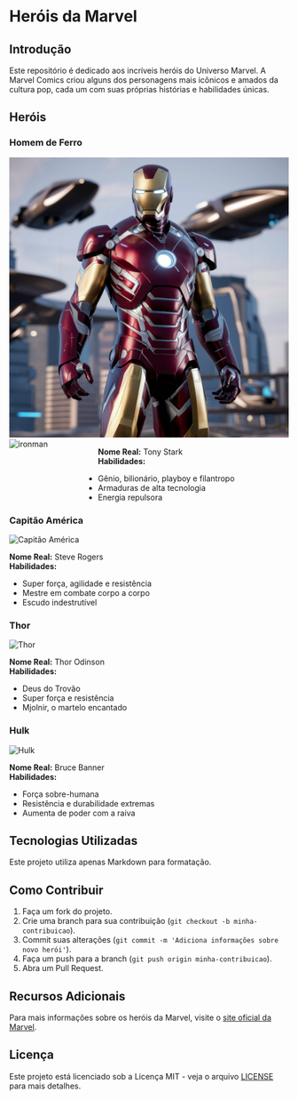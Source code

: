 # Heróis da Marvel

## Introdução

Este repositório é dedicado aos incríveis heróis do Universo Marvel. A Marvel Comics criou alguns dos personagens mais icônicos e amados da cultura pop, cada um com suas próprias histórias e habilidades únicas.

## Heróis

### Homem de Ferro

![Homem de Ferro](img/ironman.png)
<img src="[https://github.com/emersonfsti/DIO-Desafio-classes-de-um-Jogo/blob/main/img/logoLogicaDIO.png?raw=true](https://github.com/emersonfsti/desafio-github-markdown/blob/main/img/ironman.png)" alt="ironman" style="float:left; margin-right:10px;" width="150" height="125"/>

**Nome Real:** Tony Stark  
**Habilidades:**  
- Gênio, bilionário, playboy e filantropo
- Armaduras de alta tecnologia
- Energia repulsora

### Capitão América

![Capitão América](https://upload.wikimedia.org/wikipedia/en/9/91/CaptainAmerica109.jpg)

**Nome Real:** Steve Rogers  
**Habilidades:**  
- Super força, agilidade e resistência
- Mestre em combate corpo a corpo
- Escudo indestrutível

### Thor

![Thor](https://upload.wikimedia.org/wikipedia/en/4/4c/Thor_by_Olivier_Coipel.png)

**Nome Real:** Thor Odinson  
**Habilidades:**  
- Deus do Trovão
- Super força e resistência
- Mjolnir, o martelo encantado

### Hulk

![Hulk](https://upload.wikimedia.org/wikipedia/en/5/59/Hulk_(comics_character).png)

**Nome Real:** Bruce Banner  
**Habilidades:**  
- Força sobre-humana
- Resistência e durabilidade extremas
- Aumenta de poder com a raiva

## Tecnologias Utilizadas

Este projeto utiliza apenas Markdown para formatação.

## Como Contribuir

1. Faça um fork do projeto.
2. Crie uma branch para sua contribuição (`git checkout -b minha-contribuicao`).
3. Commit suas alterações (`git commit -m 'Adiciona informações sobre novo herói'`).
4. Faça um push para a branch (`git push origin minha-contribuicao`).
5. Abra um Pull Request.

## Recursos Adicionais

Para mais informações sobre os heróis da Marvel, visite o [site oficial da Marvel](https://www.marvel.com/).

## Licença

Este projeto está licenciado sob a Licença MIT - veja o arquivo [LICENSE](LICENSE) para mais detalhes.
